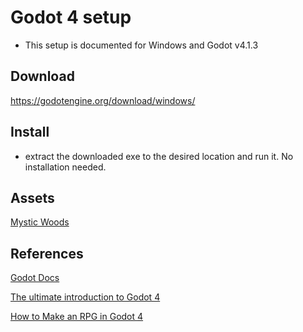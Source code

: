 # Godot 4 setup

- This setup is documented for Windows and Godot v4.1.3

## Download

https://godotengine.org/download/windows/

## Install

- extract the downloaded exe to the desired location and run it. No installation needed.

## Assets

[Mystic Woods](https://game-endeavor.itch.io/mystic-woods)

## References

[Godot Docs](https://docs.godotengine.org/en/stable/)

[The ultimate introduction to Godot 4](https://www.youtube.com/watch?v=nAh_Kx5Zh5Q)

[How to Make an RPG in Godot 4](https://www.youtube.com/playlist?list=PL3cGrGHvkwn0zoGLoGorwvGj6dHCjLaGd)
